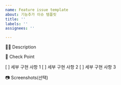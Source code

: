 ```yaml
---
name: Feature issue template
about: 기능추가 이슈 템플릿
title: ''
labels: ''
assignees: ''

---
```


🤷‍♂️ Description
<!-- 어떤 것을 구현할지 설명해주세요. -->

📝 Check Point
<!-- 세부 구현 사항을 리스트로 작성해주세요. -->

[ ] 세부 구현 사항 1
[ ] 세부 구현 사항 2
[ ] 세부 구현 사항 3

📷 Screenshots(선택)
<!--스크린샷으로 보여줄 수 있는 이미지가 있다면 첨부해주세요!-->
